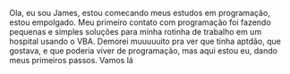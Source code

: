 Ola, eu sou James, estou comecando meus estudos em programação, estou empolgado.
Meu primeiro contato com programação foi fazendo pequenas e simples soluções para minha rotinha de trabalho em um hospital usando o VBA.
Demorei muuuuuito pra ver que tinha aptdão, que gostava, e que poderia viver de programação, mas aqui estou eu, dando meus primeiros passos.
Vamos lá
